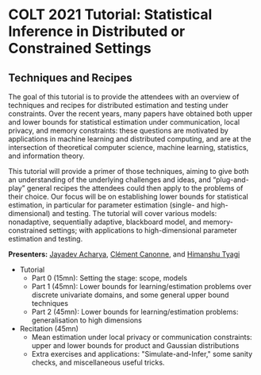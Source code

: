 # COLT 2021 Tutorial: Statistical Inference in Distributed or Constrained Settings
## Techniques and Recipes

The goal of this tutorial is to provide the attendees with an overview of techniques and recipes for distributed estimation and testing under constraints. Over the recent years, many papers have obtained both upper and lower bounds for statistical
estimation under communication, local privacy, and memory constraints: these questions are motivated by applications in machine learning and distributed computing, and are at the intersection of theoretical
computer science, machine learning, statistics, and information theory.

This tutorial will provide a primer of those techniques, aiming to give both an understanding of the underlying challenges and ideas, and “plug-and-play” general recipes the attendees could then apply to the problems of their choice. Our focus will be on
establishing lower bounds for statistical estimation, in particular for parameter estimation (single- and high-dimensional) and testing. The tutorial will cover various models: nonadaptive, sequentially adaptive, blackboard model, and memory-constrained settings; with applications to high-dimensional parameter estimation and testing.

__Presenters:__ [Jayadev Acharya](https://people.ece.cornell.edu/acharya/), [Clément Canonne](https://ccanonne.github.io/), and [Himanshu Tyagi](https://ece.iisc.ac.in/~htyagi/)

* Tutorial
  * Part 0 (15mn): Setting the stage: scope, models
  * Part 1 (45mn): Lower bounds for learning/estimation problems over discrete univariate domains, and some general upper bound techniques
  * Part 2 (45mn): Lower bounds for learning/estimation problems: generalisation to high dimensions
* Recitation (45mn)
  * Mean estimation under local privacy or communication constraints: upper and lower bounds for product and Gaussian distributions
  * Extra exercises and applications: "Simulate-and-Infer," some sanity checks, and miscellaneous useful tricks.
